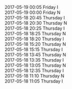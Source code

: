 2017-05-19 00:05 Friday  I  
2017-05-19 00:00 Friday  N  
2017-05-18 20:45 Thursday  I  
2017-05-18 20:30 Thursday  N  
2017-05-18 20:25 Thursday  I  
2017-05-18 18:25 Thursday  N  
2017-05-18 18:20 Thursday  I  
2017-05-18 15:20 Thursday  N  
2017-05-18 15:15 Thursday  I  
2017-05-18 13:45 Thursday  N  
2017-05-18 13:35 Thursday  I  
2017-05-18 13:05 Thursday  N  
2017-05-18 12:35 Thursday  I  
2017-05-18 11:10 Thursday  N  
2017-05-18 11:05 Thursday  I  
